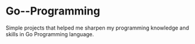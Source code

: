 # Go--Programming
Simple projects that helped me sharpen my programming knowledge and skills in Go Programming language.
